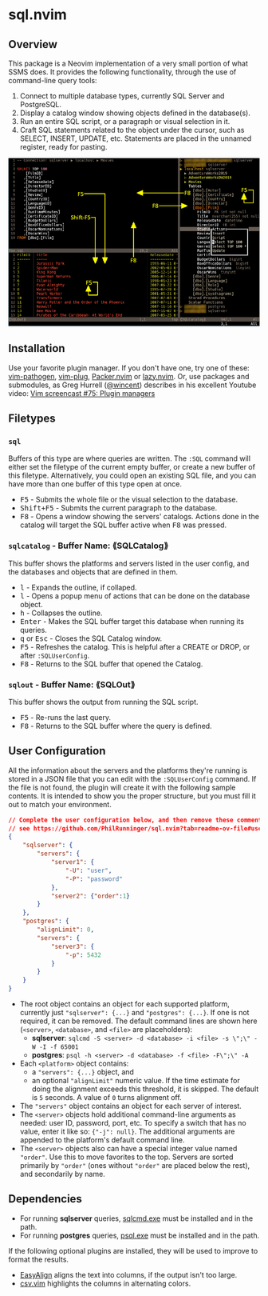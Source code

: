 # sql.nvim

## Overview

This package is a Neovim implementation of a very small portion of what SSMS does. It provides the following functionality, through the use of command-line query tools:

1. Connect to multiple database types, currently SQL Server and PostgreSQL.
1. Display a catalog window showing objects defined in the database(s).
1. Run an entire SQL script, or a paragraph or visual selection in it.
1. Craft SQL statements related to the object under the cursor, such as SELECT, INSERT, UPDATE, etc. Statements are placed in the unnamed register, ready for pasting.

![image](Screenshot.png)

## Installation

Use your favorite plugin manager. If you don't have one, try one of these: [vim-pathogen](https://github.com/tpope/vim-pathogen), [vim-plug](https://github.com/junegunn/vim-plug), [Packer.nvim](https://github.com/wbthomason/packer.nvim) or [lazy.nvim](https://github.com/folke/lazy.nvim). Or, use packages and submodules, as Greg Hurrell ([@wincent](https://github.com/wincent)) describes in his excellent Youtube video: [Vim screencast #75: Plugin managers](https://www.youtube.com/watch?v=X2_R3uxDN6g)

## Filetypes

### `sql`
Buffers of this type are where queries are written. The `:SQL` command will either set the filetype of the current empty buffer, or create a new buffer of this filetype. Alternatively, you could open an existing SQL file, and you can have more than one buffer of this type open at once.

* <kbd>F5</kbd> - Submits the whole file or the visual selection to the database.
* <kbd>Shift+F5</kbd> - Submits the current paragraph to the database.
* <kbd>F8</kbd> - Opens a window showing the servers' catalogs. Actions done in the catalog will target the SQL buffer active when <kbd>F8</kbd> was pressed.

### `sqlcatalog` - Buffer Name: ⟪SQLCatalog⟫
This buffer shows the platforms and servers listed in the user config, and the databases and objects that are defined in them.

* <kbd>l</kbd> - Expands the outline, if collaped.
* <kbd>l</kbd> - Opens a popup menu of actions that can be done on the database object.
* <kbd>h</kbd> - Collapses the outline.
* <kbd>Enter</kbd> - Makes the SQL buffer target this database when running its queries.
* <kbd>q</kbd> or <kbd>Esc</kbd> - Closes the SQL Catalog window.
* <kbd>F5</kbd> - Refreshes the catalog. This is helpful after a CREATE or DROP, or after `:SQLUserConfig`.
* <kbd>F8</kbd> - Returns to the SQL buffer that opened the Catalog.

### `sqlout` - Buffer Name: ⟪SQLOut⟫
This buffer shows the output from running the SQL script.

* <kbd>F5</kbd> - Re-runs the last query.
* <kbd>F8</kbd> - Returns to the SQL buffer where the query is defined.

## User Configuration
All the information about the servers and the platforms they're running is stored in a JSON file that you can edit with the `:SQLUserConfig` command. If the file is not found, the plugin will create it with the following sample contents. It is intended to show you the proper structure, but you must fill it out to match your environment.

```json
// Complete the user configuration below, and then remove these comments. For details,
// see https://github.com/PhilRunninger/sql.nvim?tab=readme-ov-file#user-configuration.
{
    "sqlserver": {
        "servers": {
            "server1": {
                "-U": "user",
                "-P": "password"
            },
            "server2": {"order":1}
        }
    },
    "postgres": {
        "alignLimit": 0,
        "servers": {
            "server3": {
                "-p": 5432
            }
        }
    }
}
```
* The root object contains an object for each supported platform, currently just `"sqlserver": {...}` and `"postgres": {...}`. If one is not required, it can be removed. The default command lines are shown here (`<server>`, `<database>`, and `<file>` are placeholders):
    * **sqlserver**: `sqlcmd -S <server> -d <database> -i <file> -s \";\" -W -I -f 65001`
    * **postgres**: `psql -h <server> -d <database> -f <file> -F\";\" -A`
* Each `<platform>` object contains:
    * a `"servers": {...}` object, and
    * an optional `"alignLimit"` numeric value. If the time estimate for doing the alignment exceeds this threshold, it is skipped. The default is `5` seconds. A value of `0` turns alignment off.
* The `"servers"` object contains an object for each server of interest.
* The `<server>` objects hold additional command-line arguments as needed: user ID, password, port, etc. To specify a switch that has no value, enter it like so: `{"-j": null}`. The additional arguments are appended to the platform's default command line.
* The `<server>` objects also can have a special integer value named `"order"`. Use this to move favorites to the top. Servers are sorted primarily by `"order"` (ones without `"order"` are placed below the rest), and secondarily by name.

## Dependencies
- For running **sqlserver** queries, [sqlcmd.exe](https://learn.microsoft.com/en-us/sql/tools/sqlcmd/sqlcmd-utility?view=sql-server-ver16&tabs=go%2Cwindows&pivots=cs1-cmd) must be installed and in the path.
- For running **postgres** queries, [psql.exe](https://www.postgresql.org/docs/current/app-psql.html) must be installed and in the path.

If the following optional plugins are installed, they will be used to improve to format the results.
- [EasyAlign](https://github.com/junegunn/vim-easy-align) aligns the text into columns, if the output isn't too large.
- [csv.vim](https://github.com/chrisbra/csv.vim) highlights the columns in alternating colors.
